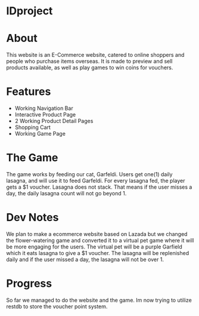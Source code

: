 # IDproject

# About
This website is an E-Commerce website, catered to online shoppers and people who purchase items overseas.
It is made to preview and sell products available, as well as play games to win coins for vouchers.

# Features
- Working Navigation Bar
- Interactive Product Page
- 2 Working Product Detail Pages
- Shopping Cart
- Working Game Page

# The Game
The game works by feeding our cat, Garfeldi. Users get one(1) daily lasagna, and will use it to feed Garfeldi.
For every lasagna fed, the player gets a $1 voucher.
Lasagna does not stack. That means if the user misses a day, the daily lasagna count will not go beyond 1.

# Dev Notes
We plan to make a ecommerce website based on Lazada but we changed the flower-watering game and converted it to a virtual pet game 
where it will be more engaging for the users. The virtual pet will be a purple Garfield which it eats lasagna to give a $1 voucher.
The lasagna will be replenished daily and if the user missed a day, the lasagna will not be over 1.

# Progress
So far we managed to do the website and the game. Im now trying to utilize restdb to store the voucher point system.
